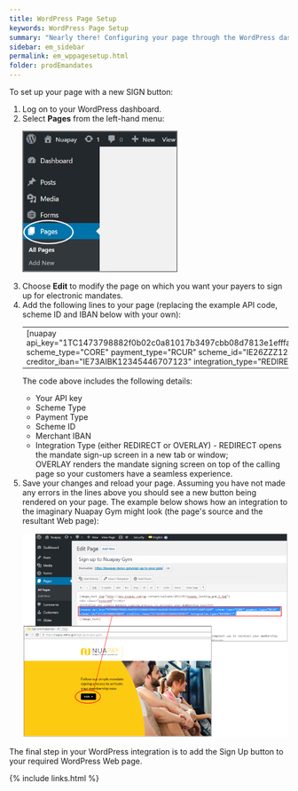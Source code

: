 ```yaml
---
title: WordPress Page Setup
keywords: WordPress Page Setup
summary: "Nearly there! Configuring your page through the WordPress dashboard is the final step."
sidebar: em_sidebar
permalink: em_wppagesetup.html
folder: prodEmandates
---
```


To set up your page with a new SIGN button:


<ol>
	<li value="1">Log on to your WordPress dashboard.</li>
	<li value="2">Select <b>Pages</b> from the left-hand menu:</li>
	<p>
		<img src="images/wp_pgsetup1.png" style="width: 279;height: 254;" />
	</p>
	<li value="3">Choose <b>Edit</b> to modify the page on which you want your payers to sign up for electronic mandates.</li>
	<li value="4">Add the following lines to your page (replacing the example API code, scheme ID and IBAN below with your own):</li>
	<table style="width: 100%;" class="Code">
		<col />
		<tbody>
			<tr>
				<td>[nuapay api_key="1TC1473798882f0b02c0a81017b3497cbb08d7813e1efffa7d495ffbeb0fctc0" scheme_type="CORE" payment_type="RCUR" scheme_id="IE26ZZZ123456123" creditor_iban="IE73AIBK12345446707123" integration_type="REDIRECT"]</td>
			</tr>
		</tbody>
	</table>
	<p>The code above includes the following details:</p>
	<ul>
		<li value="1">Your API key</li>
		<li value="2">Scheme Type </li>
		<li value="3">Payment Type</li>
		<li value="4">Scheme ID</li>
		<li value="5">Merchant IBAN</li>
		<li value="6">Integration Type (either REDIRECT&#160;or OVERLAY) - REDIRECT&#160;opens the mandate sign-up screen in a new tab or window; OVERLAY&#160;renders the mandate signing screen on top of the calling page so your customers have a seamless experience.</li>
	</ul>
	<li value="5">Save your changes and reload your page. Assuming you have not made any errors in the lines above you should see a new button being rendered on your page. The example below shows how an integration to the imaginary Nuapay Gym might look (the page's source and the resultant Web page):</li>
	<p>
		<img src="images/wp_gym1.png" style="width: 915;height: 700;" />
	</p>
</ol>


The final step in your WordPress integration is to add the Sign Up button to your required WordPress Web page.


{% include links.html %}
